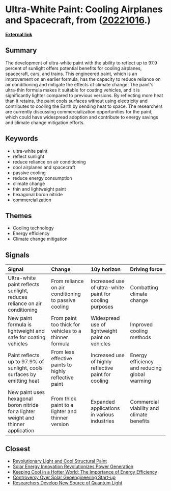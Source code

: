 # __Ultra-White Paint: Cooling Airplanes and Spacecraft__, from ([20221016](https://kghosh.substack.com/p/20221016).)

__[External link](https://www.smithsonianmag.com/smart-news/the-worlds-whitest-paint-may-soon-help-cool-airplanes-and-spacecraft-180980899)__



## Summary

The development of ultra-white paint with the ability to reflect up to 97.9 percent of sunlight offers potential benefits for cooling airplanes, spacecraft, cars, and trains. This engineered paint, which is an improvement on an earlier formula, has the capacity to reduce reliance on air conditioning and mitigate the effects of climate change. The paint's ultra-thin formula makes it suitable for coating vehicles, and it is significantly lighter compared to previous versions. By reflecting more heat than it retains, the paint cools surfaces without using electricity and contributes to cooling the Earth by sending heat to space. The researchers are currently discussing commercialization opportunities for the paint, which could have widespread adoption and contribute to energy savings and climate change mitigation efforts.

## Keywords

* ultra-white paint
* reflect sunlight
* reduce reliance on air conditioning
* cool airplanes and spacecraft
* passive cooling
* reduce energy consumption
* climate change
* thin and lightweight paint
* hexagonal boron nitride
* commercialization

## Themes

* Cooling technology
* Energy efficiency
* Climate change mitigation

## Signals

| Signal                                                                              | Change                                                 | 10y horizon                                             | Driving force                                 |
|:------------------------------------------------------------------------------------|:-------------------------------------------------------|:--------------------------------------------------------|:----------------------------------------------|
| Ultra-white paint reflects sunlight, reduces reliance on air conditioning           | From reliance on air conditioning to passive cooling   | Increased use of ultra-white paint for cooling purposes | Combatting climate change                     |
| New paint formula is lightweight and safe for coating vehicles                      | From paint too thick for vehicles to a thinner formula | Widespread use of lightweight paint on vehicles         | Improved cooling methods                      |
| Paint reflects up to 97.9% of sunlight, cools surfaces by emitting heat             | From less effective paints to highly reflective paint  | Increased use of highly reflective paint for cooling    | Energy efficiency and reducing global warming |
| New paint uses hexagonal boron nitride for a lighter weight and thinner application | From thick paint to a lighter and thinner version      | Expanded applications in various industries             | Commercial viability and climate benefits     |

## Closest

* [Revolutionary Light and Cool Structural Paint](a6bfcabefea560d7dfefd5aab87f047c)
* [Solar Energy Innovation Revolutionizes Power Generation](121994a09192673002c6987ca6b78f77)
* [Keeping Cool in a Hotter World: The Importance of Energy Efficiency](0ca38b65b97d6235d3b3dbb3efdb0c21)
* [Controversy Over Solar Geoengineering Start-up](9b4d90ee224c8b25ebb36d59218abe6f)
* [Researchers Develop New Source of Quantum Light](059bc68ff6f1a35906ae3e976a00c335)